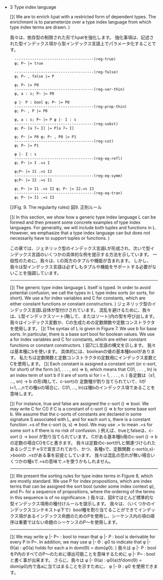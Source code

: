 - 3 Type index language

	[](
	We are to enrich λpat with a restricted form of dependent types.
	The enrichment is to parameterize over a type index language from which type index terms are drawn.
	)

	我々は、依存型の制限された形でλpatを強化します。
	強化事項は、記述された型インデックス項から型インデックス言語上でパラメータ化することです。

		------------------------------------(reg-true)
		φ; P~ |= true
		
		------------------------------------(reg-false)
		φ; P~ , false |= P
		
		φ; P~ |= P0
		------------------------------------(reg-var-thin)
		φ, a : s; P~ |= P0
		
		φ |- P : bool φ; P~ |= P0
		------------------------------------(reg-prop-thin)
		φ; P~ , P |= P0
		
		φ, a : s; P~ |= P φ |- I : s
		------------------------------------(reg-subst)
		φ; P~ [a 7→ I] |= P[a 7→ I]
		
		φ; P~ |= P0 φ; P~ , P0 |= P1
		------------------------------------(reg-cut)
		φ; P~ |= P1
		
		φ |- I : s
		------------------------------------(reg-eq-refl)
		φ; P~ |= I .=s I
		
		φ;P~ |= I1 .=s I2
		------------------------------------(reg-eq-symm)
		φ;P~ |= I2 .=s I1

		φ; P~ |= I1 .=s I2 φ; P~ |= I2.=s I3
		------------------------------------(reg-eq-tran)
		φ; P~ |= I1 .=s I3

	[](Fig. 9. The regularity rules)
	図9. 正則ルール

	[](
	In this section, we show how a generic type index language L can be formed and then present some concrete examples of type index languages. 
	For generality, we will include both tuples and functions in L.
	However, we emphasize that a type index language can but does not necessarily have to support tuples or functions.
	)

	この章では、ジェネリック型のインデックス言語Lが形成され、次いで型インデックス言語のいくつかの具体的な例を提示する方法を示しています。
	一般性のために、我々は、Lの両方のタプルや機能が含まれます。
	しかし、我々は型インデックス言語は必ずしもタプルや機能をサポートする必要がないことを強調しています。

	----

	[](
	The generic type index language L itself is typed.
	In order to avoid potential confusion, we call the types in L type index sorts (or sorts, for short).
	We use a for index variables and C for constants, which are either constant functions or constant constructors.
	)
	ジェネリック型のインデックス言語L自体が型付けされています。
	混乱を避けるために、我々は、L型インデックスソート(略して、またはソート)内の型を呼び出します。
	我々はインデックス変数か、Cの生成ための定数関数や定数コンストラクタを使用します。
	[](
	The syntax of L is given in Figure 7.
	We use b for base sorts.
	In particular, there is a base sort bool for boolean values. 
	We use a for index variables and C for constants, which are either constant functions or constant constructors.
	)
	図7にL言語の構文を示します。
	我々は基本種にbを使います。
	具体的には、booleanの値の基本種boolがあります。
	私たちは定数関数と定数コンストラクタの定数用にインデックス変数とCを使用します。
	[](
	Each constant is assigned a constant sort (or c-sort, for short) of the form (s1, . . . , sn) ⇒ b, 
	which means that C(I1, . . . , In) is an index term of sort b if Ii are of sorts si for i = 1, . . . , n.
	)
	各定数は（s1, ..., sn) -> b の形(略して、c-sort)の 定数種が割り当てられていて、Iiがi=1,...,nでの種siの場合に、C(I1, ..., In)は種bのインデックス項であることを意味します。
	
	[](
	For instance, true and false are assigned the c-sort () ⇒ bool.
	We may write C for C() if C is a constant of c-sort () ⇒ b for some base sort b.
	We assume that the c-sorts of constants are declared in some signature S associated with L, and for each sort s, there is a constant function .=s of the c-sort (s, s) ⇒ bool.
	We may use .= to mean .=s for some sort s if there is no risk of confusion.
	)
	例えば、trueとfalseは、c-sort () -> bool が割り当てられています。
	Cがある基本種b用のc-sort () -> bの定数の場合C()をCと書きます。
	我々は定数のc-sortがLと関連づけられたあるシグニチャSで宣言されており、かつ、各種sで、定数関数 c-sort(s,s)->boolの .=sがある事を前提としています。
	我々は混乱の恐れが無い場合いくつかの種sで.=sの意味で.=を使うかもしれません。

	----

	[](
	We present the sorting rules for type index terms in Figure 8, which are mostly standard.
	We use P for index propositions, which are index terms that can be assigned the sort bool (under some index context φ), and P~ for a sequence of propositions, where the ordering of the terms in this sequence is of no significance.
	)
	我々は、図8でほとんど標準的な型インデックス項用の種付けルールを提示します。
	我々は、（いくつかのインデックスコンテキストφ下で）bool種を割り当てることができてインデックス項があるインデックス命題のためのPを使用し、シーケンス内の項の順序は重要ではない命題のシーケンスのP〜を使用します。

	----

	[](
	We may write φ |- P~ : bool to mean that φ |- P : bool is derivable for every P in P~.
	In addition, we may use φ |- Θ : φ0 to indicate that φ |- Θ(a) : φ0(a) holds for each a in dom(Θ) = dom(φ0).
	)
	我々は φ |- P : bool をP内のすべてのP〜のために導出可能ことを意味するために φ |- P~ : bool と書く事が出来ます。
	さらに、我々は φ |- Θ(a) : φ0(a)がdom(Θ) = dom(φ0)内で各aに当てはまることを示すために、 φ |- Θ : φ0 を使用できます。
